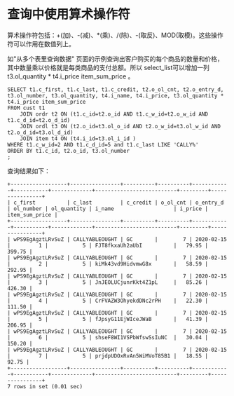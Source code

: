 查询中使用算术操作符 
===============================



算术操作符包括：+(加)、-(减)、\*(乘)、/(除)、-(取反)、MOD(取模)。这些操作符可以作用在数值列上。

如"从多个表里查询数据" 页面的示例查询出客户购买的每个商品的数量和价格，其中数量乘以价格就是每类商品的支付总额。所以 select_list可以增加一列 t3.ol_quantity \* t4.i_price item_sum_price 。

    SELECT t1.c_first, t1.c_last, t1.c_credit, t2.o_ol_cnt, t2.o_entry_d, t3.ol_number, t3.ol_quantity, t4.i_name, t4.i_price, t3.ol_quantity * t4.i_price item_sum_price
    FROM cust t1 
        JOIN ordr t2 ON (t1.c_id=t2.o_id AND t1.c_w_id=t2.o_w_id AND t1.c_d_id=t2.o_d_id)
        JOIN ordl t3 ON (t2.o_id=t3.ol_o_id AND t2.o_w_id=t3.ol_w_id AND t2.o_d_id=t3.ol_d_id)
        JOIN item t4 ON (t4.i_id=t3.ol_i_id )
    WHERE t1.c_w_id=2 AND t1.c_d_id=5 and t1.c_last LIKE 'CALLY%'
    ORDER BY t1.c_id, t2.o_id, t3.ol_number
    ;



查询结果如下：

    +------------------+----------------+----------+----------+------------+-----------+-------------+--------------------------+---------+----------------+
    | c_first          | c_last         | c_credit | o_ol_cnt | o_entry_d  | ol_number | ol_quantity | i_name                   | i_price | item_sum_price |
    +------------------+----------------+----------+----------+------------+-----------+-------------+--------------------------+---------+----------------+
    | wPS9EgAgztLRvSuZ | CALLYABLEOUGHT | GC       |        7 | 2020-02-15 |         1 |           5 | FJT8fkxaUh2aUbI          |   79.95 |         399.75 |
    | wPS9EgAgztLRvSuZ | CALLYABLEOUGHT | GC       |        7 | 2020-02-15 |         2 |           5 | kiMk43vd9HidvmwG8x       |   58.59 |         292.95 |
    | wPS9EgAgztLRvSuZ | CALLYABLEOUGHT | GC       |        7 | 2020-02-15 |         3 |           5 | JnJEOLUCjunrKkt4Z1pL     |   85.26 |         426.30 |
    | wPS9EgAgztLRvSuZ | CALLYABLEOUGHT | GC       |        7 | 2020-02-15 |         4 |           5 | CrFVAZW3OhyekdDNc2rPH    |   22.30 |         111.50 |
    | wPS9EgAgztLRvSuZ | CALLYABLEOUGHT | GC       |        7 | 2020-02-15 |         5 |           5 | fJpsyG11EjWIceJWaB       |   41.39 |         206.95 |
    | wPS9EgAgztLRvSuZ | CALLYABLEOUGHT | GC       |        7 | 2020-02-15 |         6 |           5 | shseF8WI1VSPbWfswSsIuNC  |   30.04 |         150.20 |
    | wPS9EgAgztLRvSuZ | CALLYABLEOUGHT | GC       |        7 | 2020-02-15 |         7 |           5 | prjdpUDOxRvAn5WiMVoT85B1 |   18.55 |          92.75 |
    +------------------+----------------+----------+----------+------------+-----------+-------------+--------------------------+---------+----------------+
    7 rows in set (0.01 sec)


